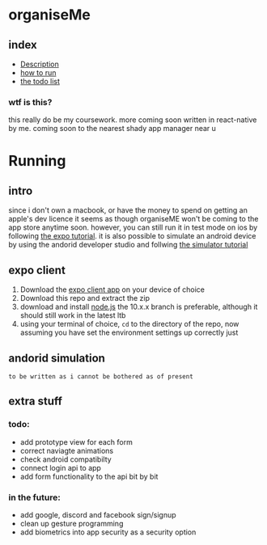 # organiseMe

## index

-   [Description](#)
-   [how to run](#running)
-   [the todo list](#todo)

### wtf is this?

this really do be my coursework. more coming soon
written in react-native by me. coming soon to the nearest shady app manager near u

# Running

## intro

since i don't own a macbook, or have the money to spend on getting an apple's dev licence it seems as though organiseME won't be coming to the app store anytime soon.
however, you can still run it in test mode on ios by following [the expo tutorial](<#expo\ client>).
it is also possible to simulate an android device by using the andorid developer studio and follwing [the simulator tutorial](<#andorid\ simulation>)

## expo client

1. Download the [expo client app](https://expo.io/tools#client) on your device of choice
2. Download this repo and extract the zip
3. download and install [node.js](https://nodejs.org/en/blog/release/v10.18.0/) the 10.x.x branch is preferable, although it should still work in the latest ltb
4. using your terminal of choice, `cd` to the directory of the repo, now assuming you have set the environment settings up correctly just

## andorid simulation
    to be written as i cannot be bothered as of present 


## extra stuff
### todo:

-   add prototype view for each form
-   correct naviagte animations
-   check android compatibilty
-   connect login api to app
-   add form functionality to the api bit by bit

### in the future:

- add google, discord and facebook sign/signup 
- clean up gesture programming
- add biometrics into app security as a security option
